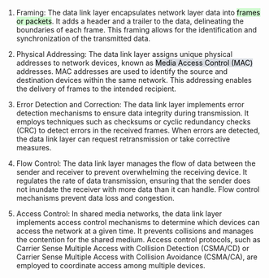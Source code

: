 1. Framing: The data link layer encapsulates network layer data into <mark style="background: #BBFABBA6;">frames or packets</mark>. It adds a header and a trailer to the data, delineating the boundaries of each frame. This framing allows for the identification and synchronization of the transmitted data.
    
2. Physical Addressing: The data link layer assigns unique physical addresses to network devices, known as <mark style="background: #CACFD9A6;">Media Access Control (MAC)</mark> addresses. MAC addresses are used to identify the source and destination devices within the same network. This addressing enables the delivery of frames to the intended recipient.
    
3. Error Detection and Correction: The data link layer implements error detection mechanisms to ensure data integrity during transmission. It employs techniques such as checksums or cyclic redundancy checks (CRC) to detect errors in the received frames. When errors are detected, the data link layer can request retransmission or take corrective measures.
    
4. Flow Control: The data link layer manages the flow of data between the sender and receiver to prevent overwhelming the receiving device. It regulates the rate of data transmission, ensuring that the sender does not inundate the receiver with more data than it can handle. Flow control mechanisms prevent data loss and congestion.
    
5. Access Control: In shared media networks, the data link layer implements access control mechanisms to determine which devices can access the network at a given time. It prevents collisions and manages the contention for the shared medium. Access control protocols, such as Carrier Sense Multiple Access with Collision Detection (CSMA/CD) or Carrier Sense Multiple Access with Collision Avoidance (CSMA/CA), are employed to coordinate access among multiple devices.